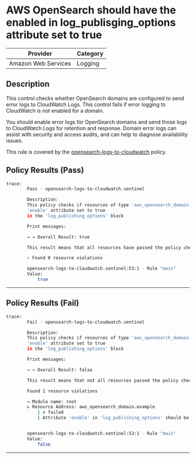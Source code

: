 # AWS OpenSearch should have the enabled in log_publisging_options attribute set to true

| Provider            | Category  |
| ------------------- | --------  |
| Amazon Web Services |  Logging  |

## Description

This control checks whether OpenSearch domains are configured to send error logs to CloudWatch Logs. This control fails if error logging to CloudWatch is not enabled for a domain.

You should enable error logs for OpenSearch domains and send those logs to CloudWatch Logs for retention and response. Domain error logs can assist with security and access audits, and can help to diagnose availability issues.

This rule is covered by the [opensearch-logs-to-cloudwatch](https://github.com/hashicorp/policy-library-NIST-Policy-Set-for-AWS-Terraform/blob/main/policies/opensearch/opensearch-logs-to-cloudwatch.sentinel) policy.

## Policy Results (Pass)

```bash
trace:
        Pass - opensearch-logs-to-cloudwatch.sentinel

        Description:
        This policy checks if resources of type 'aws_opensearch_domain' have the
        'enable' attribute set to true
        in the 'log_publishing_options' block

        Print messages:

        → → Overall Result: true

        This result means that all resources have passed the policy check for the policy opensearch-logs-to-cloudwatch.

        ✓ Found 0 resource violations

        opensearch-logs-to-cloudwatch.sentinel:53:1 - Rule "main"
        Value:
            true
```

---

## Policy Results (Fail)

```bash
trace:
        Fail - opensearch-logs-to-cloudwatch.sentinel

        Description:
        This policy checks if resources of type 'aws_opensearch_domain' have the
        'enable' attribute set to true
        in the 'log_publishing_options' block

        Print messages:

        → → Overall Result: false

        This result means that not all resources passed the policy check and the protected behavior is not allowed for the policy opensearch-logs-to-cloudwatch.

        Found 1 resource violations

        → Module name: root
        ↳ Resource Address: aws_opensearch_domain.example
            | ✗ failed
            | Attribute 'enable' in 'log_publishing_options' should be true for AWS OpenSearch Domain. Refer to https://docs.aws.amazon.com/securityhub/latest/userguide/opensearch-controls.html#opensearch-4 for more details.


        opensearch-logs-to-cloudwatch.sentinel:53:1 - Rule "main"
        Value:
            false
```

---
